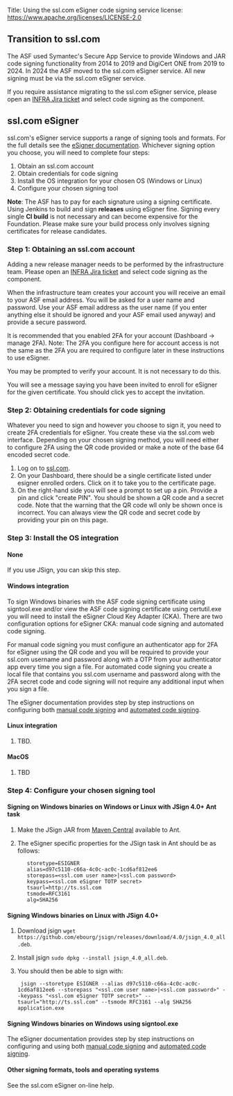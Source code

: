 Title: Using the ssl.com eSigner code signing service
license: https://www.apache.org/licenses/LICENSE-2.0

## Transition to ssl.com
The ASF used Symantec's Secure App Service to provide Windows and JAR code signing functionality from 2014 to 2019 and DigiCert ONE from 2019 to 2024.
In 2024 the ASF moved to the ssl.com eSigner service.
All new signing must be via the ssl.com eSigner service.

If you require assistance migrating to the ssl.com eSigner service, please open an <a href="https://issues.apache.org/jira/browse/INFRA">INFRA Jira ticket</a> and select code signing as the component.

## ssl.com eSigner
ssl.com's eSigner service supports a range of signing tools and formats.
For the full details see the [eSigner documentation](https://www.ssl.com/guide/remote-ev-code-signing-with-esigner). 
Whichever signing option you choose, you will need to complete four steps:

1. Obtain an ssl.com account
1. Obtain credentials for code signing
1. Install the OS integration for your chosen OS (Windows or Linux)
1. Configure your chosen signing tool

**Note**: The ASF has to pay for each signature using a signing certificate. Using Jenkins to build and sign **releases** using eSigner fine. Signing every single **CI build** is not necessary and can become expensive for the Foundation. Please make sure your build process only involves signing certificates for release candidates.

### Step 1: Obtaining an ssl.com account

Adding a new release manager needs to be performed by the infrastructure team. Please open an <a href="https://issues.apache.org/jira/browse/INFRA">INFRA Jira ticket</a> and select code signing as the component.

When the infrastructure team creates your account you will receive an email to your ASF email address.
You will be asked for a user name and password.
Use your ASF email address as the user name (if you enter anything else it should be ignored and your ASF email used anyway) and provide a secure password.

It is recommended that you enabled 2FA for your account (Dashboard -> manage 2FA).
Note: The 2FA you configure here for account access is not the same as the 2FA you are required to configure later in these instructions to use eSigner.

You may be prompted to verify your account. It is not necessary to do this.

You will see a message saying you have been invited to enroll for eSigner for the given certificate.
You should click yes to accept the invitation.

### Step 2: Obtaining credentials for code signing

Whatever you need to sign and however you choose to sign it, you need to create 2FA credentials for eSigner.
You create these via the ssl.com web interface.
Depending on your chosen signing method, you will need either to configure 2FA using the QR code provided or make a note of the base 64 encoded secret code.

1. Log on to [ssl.com](https://www.ssl.com/).
1. On your Dashboard, there should be a single certificate listed under esigner enrolled orders. Click on it to take you to the certificate page.
1. On the right-hand side you will see a prompt to set up a pin. Provide a pin and click "create PIN". You should be shown a QR code and a secret code. Note that the warning that the QR code wll only be shown once is incorrect. You can always view the QR code and secret code by providing your pin on this page.

### Step 3: Install the OS integration

#### None

If you use JSign, you can skip this step.

#### Windows integration

To sign Windows binaries with the ASF code signing certificate using signtool.exe and/or view the ASF code signing certificate using certutil.exe you will need to install the eSigner Cloud Key Adapter (CKA).
There are two configuration options for eSigner CKA: manual code signing and automated code signing.

For manual code signing you must configure an authenticator app for 2FA for eSigner using the QR code and you will be required to provide your ssl.com username and password along with a OTP from your authenticator app every time you sign a file.
For automated code signing you create a local file that contains you ssl.com username and password along with the 2FA secret code and code signing will not require any additional input when you sign a file. 

The eSigner documentation provides step by step instructions on configuring both [manual code signing](https://www.ssl.com/how-to/automate-ev-code-signing-with-signtool-or-certutil-esigner/#manual-code-signing) and [automated code signing](https://www.ssl.com/how-to/automate-ev-code-signing-with-signtool-or-certutil-esigner/#automated-code-signing).


#### Linux integration

1. TBD.

#### MacOS

1. TBD


### Step 4: Configure your chosen signing tool

#### Signing on Windows binaries on Windows or Linux with JSign 4.0+ Ant task

1. Make the JSign JAR from [Maven Central](https://search.maven.org/artifact/net.jsign/jsign) available to Ant.
1. The eSigner specific properties for the JSign task in Ant should be as follows:

          storetype=ESIGNER
          alias=d97c5110-c66a-4c0c-ac0c-1cd6af812ee6
          storepass=<ssl.com user name>|<ssl.com password>
          keypass=<ssl.com eSigner TOTP secret>
          tsaurl=http://ts.ssl.com
          tsmode=RFC3161
          alg=SHA256

#### Signing Windows binaries on Linux with JSign 4.0+

1. Download jsign `wget https://github.com/ebourg/jsign/releases/download/4.0/jsign_4.0_all.deb`.
1. Install jsign `sudo dpkg --install jsign_4.0_all.deb`.
1. You should then be able to sign with:

        jsign --storetype ESIGNER --alias d97c5110-c66a-4c0c-ac0c-1cd6af812ee6 --storepass "<ssl.com user name>|<ssl.com password>" --keypass "<ssl.com eSigner TOTP secret>" --tsaurl="http://ts.ssl.com" --tsmode RFC3161 --alg SHA256 application.exe

#### Signing Windows binaries on Windows using signtool.exe

The eSigner documentation provides step by step instructions on configuring and using both [manual code signing](https://www.ssl.com/how-to/automate-ev-code-signing-with-signtool-or-certutil-esigner/#manual-code-signing) and [automated code signing](https://www.ssl.com/how-to/automate-ev-code-signing-with-signtool-or-certutil-esigner/#automated-code-signing).

#### Other signing formats, tools and operating systems

See the ssl.com eSigner on-line help.

